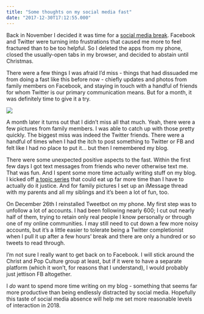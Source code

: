 ```yaml
---
title: "Some thoughts on my social media fast"
date: "2017-12-30T17:12:55.000"
---
```


Back in November I decided it was time for a [social media break](http://chrishubbs.com/2017/11/28/a-social-media-fast/). Facebook and Twitter were turning into frustrations that caused me more to feel fractured than to be too helpful. So I deleted the apps from my phone, closed the usually-open tabs in my browser, and decided to abstain until Christmas.

There were a few things I was afraid I’d miss - things that had dissuaded me from doing a fast like this before now - chiefly updates and photos from family members on Facebook, and staying in touch with a handful of friends for whom Twitter is our primary communication means. But for a month, it was definitely time to give it a try.

![](http://chrishubbs.com/wordpress/wp-content/uploads/2017/12/A790113A-C3EC-40C6-AB23-0F7F857E212F-500x281.png)

A month later it turns out that I didn’t miss all that much. Yeah, there were a few pictures from family members. I was able to catch up with those pretty quickly. The biggest miss was indeed the Twitter friends. There were a handful of times when I had the itch to post something to Twitter or FB and felt like I had no place to put it... but then I remembered my blog.

There were some unexpected positive aspects to the fast. Within the first few days I got text messages from friends who never otherwise text me. That was fun. And I spent some more time actually writing stuff on my blog. I kicked off [a topic series](http://chrishubbs.com/2017/12/06/thinking-in-more-positive-terms-about-political-issues/) that could eat up far more time than I have to actually do it justice. And for family pictures I set up an iMessage thread with my parents and all my siblings and it’s been a lot of fun, too.

On December 26th I reinstalled Tweetbot on my phone. My first step was to unfollow a lot of accounts. I had been following nearly 600; I cut out nearly half of them, trying to retain only real people I know personally or through one of my online communities. I may still need to cut down a few more noisy accounts, but it’s a little easier to tolerate being a Twitter completionist when I pull it up after a few hours’ break and there are only a hundred or so tweets to read through.

I’m not sure I really want to get back on to Facebook. I will stick around the Christ and Pop Culture group at least, but if it were to have a separate platform (which it won’t, for reasons that I understand), I would probably just jettison FB altogether.

I _do_ want to spend more time writing on my blog - something that seems far more productive than being endlessly distracted by social media. Hopefully this taste of social media absence will help me set more reasonable levels of interaction in 2018.
